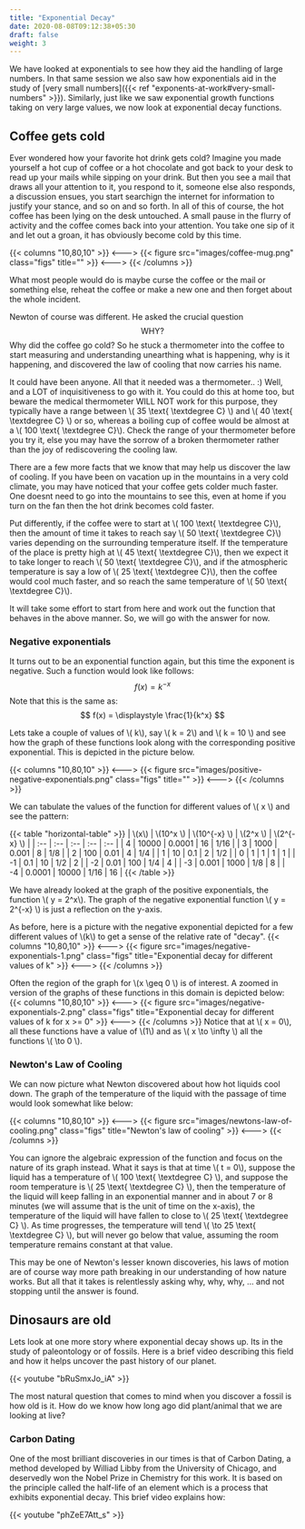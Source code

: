 ```yaml
---
title: "Exponential Decay"
date: 2020-08-08T09:12:38+05:30
draft: false
weight: 3
---
```


We have looked at exponentials to see how they aid the handling of large numbers. In that same session we also saw how exponentials aid in the study of [very small numbers]({{< ref "exponents-at-work#very-small-numbers" >}}). Similarly, just like we saw exponential growth functions taking on very large values, we now look at exponential decay functions.

## Coffee gets cold

Ever wondered how your favorite hot drink gets cold? Imagine you made yourself a hot cup of coffee or a hot chocolate and got back to your desk to read up your mails while sipping on your drink. But then you see a mail that draws all your attention to it, you respond to it, someone else also responds, a discussion ensues, you start searchign the internet for information to justify your stance, and so on and so forth. In all of this of course, the hot coffee has been lying on the desk untouched. A small pause in the flurry of activity and the coffee comes back into your attention. You take one sip of it and let out a groan, it has obviously become cold by this time.

{{< columns "10,80,10" >}}
<--->
{{< figure src="images/coffee-mug.png" class="figs" title="" >}}
<--->
{{< /columns >}}

What most people would do is maybe curse the coffee or the mail or something else, reheat the coffee or make a new one and then forget about the whole incident.

Newton of course was different. He asked the crucial question
$$ \text{WHY?} $$
Why did the coffee go cold? So he stuck a thermometer into the coffee to start measuring and understanding unearthing what is happening, why is it happening, and discovered the law of cooling that now carries his name.

It could have been anyone. All that it needed was a thermometer.. :) Well, and a LOT of inquisitiveness to go with it. You could do this at home too, but beware the medical thermometer WILL NOT work for this purpose, they typically have a range between \\( 35 \text{ \textdegree C} \\) and \\( 40 \text{ \textdegree C} \\) or so, whereas a boiling cup of coffee would be almost at a \\( 100 \text{ \textdegree C}\\). Check the range of your thermometer before you try it, else you may have the sorrow of a broken thermometer rather than the joy of rediscovering the cooling law.

There are a few more facts that we know that may help us discover the law of cooling. If you have been on vacation up in the mountains in a very cold climate, you may have noticed that your coffee gets colder much faster. One doesnt need to go into the mountains to see this, even at home if you turn on the fan then the hot drink becomes cold faster. 

Put differently, if the coffee were to start at \\( 100 \text{ \textdegree C}\\), then the amount of time it takes to reach say \\( 50 \text{ \textdegree C}\\) varies depending on the surrounding temperature itself. If the temperature of the place is pretty high at \\( 45 \text{ \textdegree C}\\), then we expect it to take longer to reach \\( 50 \text{ \textdegree C}\\), and if the atmospheric temperature is say a low of \\( 25 \text{ \textdegree C}\\), then the coffee would cool much faster, and so reach the same temperature of \\( 50 \text{ \textdegree C}\\).

It will take some effort to start from here and work out the function that behaves in the above manner. So, we will go with the answer for now. 

### Negative exponentials

It turns out to be an exponential function again, but this time the exponent is negative. Such a function would look like follows:
$$ f(x) = k^{-x} $$
Note that this is the same as:
$$ f(x) = \displaystyle \frac{1}{k^x} $$

Lets take a couple of values of \\( k\\), say \\( k = 2\\) and \\( k = 10 \\) and see how the graph of these functions look along with the corresponding positive exponential. This is depicted in the picture below.

{{< columns "10,80,10" >}}
<--->
{{< figure src="images/positive-negative-exponentials.png" class="figs" title="" >}}
<--->
{{< /columns >}}

We can tabulate the values of the function for different values of \\( x \\) and see the pattern:

{{< table "horizontal-table" >}}
| \\(x\\) | \\(10^x \\) | \\(10^{-x} \\) | \\(2^x \\) | \\(2^{-x} \\) |
| :-- | :-- | :-- | :-- | :-- |
| 4 | 10000 | 0.0001 | 16 | 1/16 |
| 3 | 1000 | 0.001 | 8 | 1/8 |
| 2 | 100 | 0.01 | 4 | 1/4 |
| 1 | 10 | 0.1 | 2 | 1/2 |
| 0 | 1 | 1 | 1 | 1 |
| -1 | 0.1 | 10 | 1/2 | 2 |
| -2 | 0.01 | 100 | 1/4 | 4 |
| -3 | 0.001 | 1000 | 1/8 | 8 |
| -4 | 0.0001 | 10000 | 1/16 | 16 |
{{< /table >}}

We have already looked at the graph of the positive exponentials, the function \\( y = 2^x\\). The graph of the negative exponential function \\( y = 2^{-x} \\) is just a reflection on the y-axis.

As before, here is a picture with the negative exponential depicted for a few different values of \\(k\\) to get a sense of the relative rate of "decay".
{{< columns "10,80,10" >}}
<--->
{{< figure src="images/negative-exponentials-1.png" class="figs" title="Exponential decay for different values of k" >}}
<--->
{{< /columns >}}

Often the region of the graph for \\(x \geq 0 \\) is of interest. A zoomed in version of the graphs of these functions in this domain is depicted below:
{{< columns "10,80,10" >}}
<--->
{{< figure src="images/negative-exponentials-2.png" class="figs" title="Exponential decay for different values of k for x >= 0" >}}
<--->
{{< /columns >}}
Notice that at \\( x = 0\\), all these functions have a value of \\(1\\) and as \\( x \to \infty \\) all the functions \\( \to 0 \\).

### Newton's Law of Cooling

We can now picture what Newton discovered about how hot liquids cool down. The graph of the temperature of the liquid with the passage of time would look somewhat like below:

{{< columns "10,80,10" >}}
<--->
{{< figure src="images/newtons-law-of-cooling.png" class="figs" title="Newton's law of cooling" >}}
<--->
{{< /columns >}}

You can ignore the algebraic expression of the function and focus on the nature of its graph instead. What it says is that at time \\( t = 0\\), suppose the liquid has a temperature of \\( 100 \text{ \textdegree C} \\), and suppose the room temperature is \\( 25 \text{ \textdegree C} \\), then the temperature of the liquid will keep falling in an exponential manner and in about 7 or 8 minutes (we will assume that is the unit of time on the x-axis), the temperature of the liquid will have fallen to close to \\( 25 \text{ \textdegree C} \\). As time progresses, the temperature will tend \\( \to 25 \text{ \textdegree C} \\), but will never go below that value, assuming the room temperature remains constant at that value.

This may be one of Newton's lesser known discoveries, his laws of motion are of course way more path breaking in our understanding of how nature works. But all that it takes is relentlessly asking why, why, why, ... and not stopping until the answer is found.

## Dinosaurs are old

Lets look at one more story where exponential decay shows up. Its in the study of paleontology or of fossils. Here is a brief video describing this field and how it helps uncover the past history of our planet.

{{< youtube "bRuSmxJo_iA" >}}

The most natural question that comes to mind when you discover a fossil is how old is it. How do we know how long ago did plant/animal that we are looking at live?

### Carbon Dating

One of the most brilliant discoveries in our times is that of Carbon Dating, a method developed by Williad Libby from the University of Chicago, and deservedly won the Nobel Prize in Chemistry for this work. It is based on the principle called the half-life of an element which is a process that exhibits exponential decay. This brief video explains how:

{{< youtube "phZeE7Att_s" >}}


